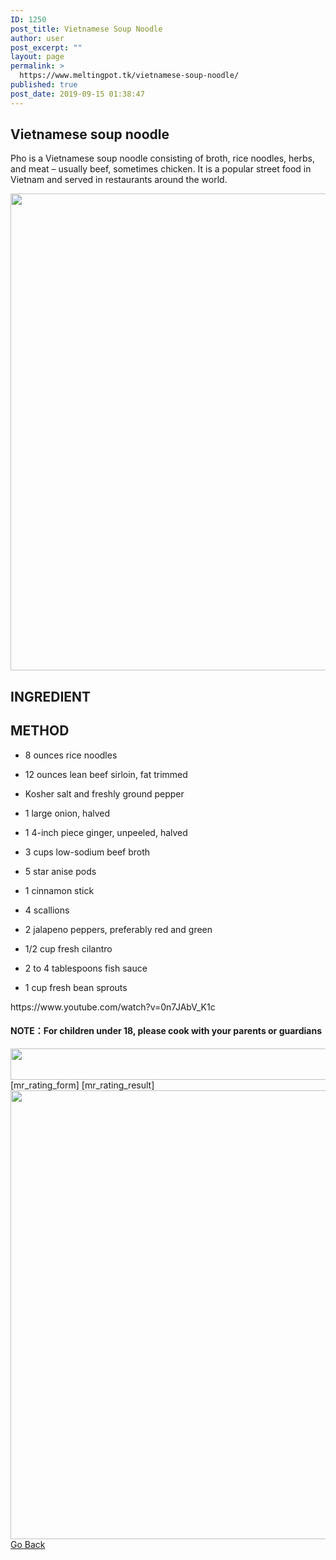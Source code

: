 ```yaml
---
ID: 1250
post_title: Vietnamese Soup Noodle
author: user
post_excerpt: ""
layout: page
permalink: >
  https://www.meltingpot.tk/vietnamese-soup-noodle/
published: true
post_date: 2019-09-15 01:38:47
---
```

<h2>Vietnamese soup noodle</h2>		
		<p>Pho is a Vietnamese soup noodle consisting of broth, rice noodles, herbs, and meat – usually beef, sometimes chicken. It is a popular street food in Vietnam and served in restaurants around the world.</p>		
										<img width="1017" height="763" src="http://meltingpot.tk/wp-content/uploads/2019/09/WechatIMG256.jpeg" alt="" srcset="https://meltingpot.tk/wp-content/uploads/2019/09/WechatIMG256.jpeg 1017w, https://meltingpot.tk/wp-content/uploads/2019/09/WechatIMG256-300x225.jpeg 300w, https://meltingpot.tk/wp-content/uploads/2019/09/WechatIMG256-768x576.jpeg 768w" sizes="(max-width: 1017px) 100vw, 1017px" />											
			<h2>INGREDIENT</h2>		
			<h2>METHOD</h2>		
		<ul><li style="text-align: left;"><p>8 ounces rice noodles</p></li><li style="text-align: left;"><p>12 ounces lean beef sirloin, fat trimmed</p></li><li style="text-align: left;"><p>Kosher salt and freshly ground pepper</p></li><li style="text-align: left;"><p>1 large onion, halved</p></li><li style="text-align: left;"><p>1 4-inch piece ginger, unpeeled, halved</p></li><li style="text-align: left;"><p>3 cups low-sodium beef broth</p></li><li style="text-align: left;"><p>5 star anise pods</p></li><li style="text-align: left;"><p>1 cinnamon stick</p></li><li style="text-align: left;"><p>4 scallions</p></li><li style="text-align: left;"><p>2 jalapeno peppers, preferably red and green</p></li><li style="text-align: left;"><p>1/2 cup fresh cilantro</p></li><li style="text-align: left;"><p>2 to 4 tablespoons fish sauce</p></li><li style="text-align: left;"><p>1 cup fresh bean sprouts</p></li></ul>https://www.youtube.com/watch?v=0n7JAbV_K1c<h4><strong>NOTE：For children under 18, please cook with your parents or guardians</strong></h4>		
										<img width="1024" height="50" src="http://meltingpot.tk/wp-content/uploads/2019/09/Untitled-47-1024x50.png" alt="" srcset="https://meltingpot.tk/wp-content/uploads/2019/09/Untitled-47-1024x50.png 1024w, https://meltingpot.tk/wp-content/uploads/2019/09/Untitled-47-300x15.png 300w, https://meltingpot.tk/wp-content/uploads/2019/09/Untitled-47-768x38.png 768w, https://meltingpot.tk/wp-content/uploads/2019/09/Untitled-47.png 1483w" sizes="(max-width: 1024px) 100vw, 1024px" />											
		[mr_rating_form]
[mr_rating_result]		
										<img width="679" height="718" src="http://meltingpot.tk/wp-content/uploads/2019/09/Untitled-44.png" alt="" srcset="https://meltingpot.tk/wp-content/uploads/2019/09/Untitled-44.png 679w, https://meltingpot.tk/wp-content/uploads/2019/09/Untitled-44-284x300.png 284w" sizes="(max-width: 679px) 100vw, 679px" />											
			<a href="https://www.meltingpot.tk/vietnamese-dishes/" role="button">
						Go Back
					</a>